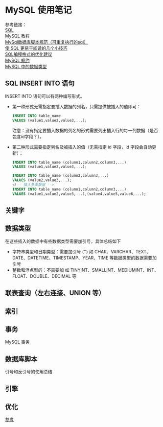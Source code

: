 # MySQL 使用笔记

参考链接：  
[SQL](https://www.runoob.com/sql/sql-intro.html)  
[MySQL 教程](https://www.runoob.com/mysql/mysql-tutorial.html)  
[MySql数据库脚本规范（可重复执行的sql）](https://www.codeleading.com/article/63982246185/)  
[使 SQL 更易于阅读的几个小技巧](https://segmentfault.com/a/1190000023548293)  
[SQL编程格式的优化建议](https://zhuanlan.zhihu.com/p/27466166)  
[MySQL 规约](https://github.com/bingoohuang/blog/issues/68)  
[MySQL 中的数据类型](https://wiki.jikexueyuan.com/project/mysql-21-minutes/data.html)

## SQL INSERT INTO 语句

INSERT INTO 语句可以有两种编写形式。

- 第一种形式无需指定要插入数据的列名，只需提供被插入的值即可：

    ```sql
    INSERT INTO table_name
    VALUES (value1,value2,value3,...);
    ```

    注意：没有指定要插入数据的列名的形式需要列出插入行的每一列数据（是否包含id字段？）。

- 第二种形式需要指定列名及被插入的值（无需指定 id 字段，id 字段会自动更新）：

    ```sql
    INSERT INTO table_name (column1,column2,column3,...)
    VALUES (value1,value2,value3,...);

    INSERT INTO table_name (column2,column3,...)
    VALUES (value2,value3,...);
    <!-- 插入多条数据 -->
    INSERT INTO table_name (column1,column2,column3,...)
    VALUES (value1,value2,value3,...),(value4,value5,value6,...);
    ```

## 关键字

## 数据类型

在这些插入的数据中有些数据类型需要加引号，具体总结如下

- 字符串类型和日期类型：需要加引号 ('')
    如 CHAR、VARCHAR、TEXT、DATE、DATETIME、TIMESTAMP、YEAR、TIME 等数据类型的数据需要加引号
- 整数和浮点型的：不需要加
    如 TINYINT、SMALLINT、MEDIUMINT、INT、FLOAT、DOUBLE、DECIMAL 等

## 联表查询（左右连接、UNION 等）

## 索引

## 事务

[MySQL 事务](https://www.yiibai.com/mysql/transaction.html)

## 数据库脚本

引号和反引号的使用总结

## 引擎

## 优化

[参考](https://www.cnblogs.com/kex1n/archive/2010/03/26/2286504.html)
